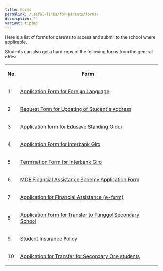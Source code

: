 ```yaml
---
title: Forms
permalink: /useful-links/for-parents/forms/
description: ""
variant: tiptap
---
```

<p>Here is a list of forms for parents to access and submit to the school where applicable.</p><p>Students can also get a hard copy of the following forms from the general office.</p><table><tbody><tr><th rowspan="1" colspan="1"><p>No.</p></th><th rowspan="1" colspan="1"><p>Form</p></th></tr><tr><td rowspan="1" colspan="1"><p>1</p></td><td rowspan="1" colspan="1"><p><a href="/files/Useful%20Links/For%20Parents/Application%20Form%20for%20Foreign%20Language.pdf" rel="noopener noreferrer nofollow" target="_blank">Application Form for Foreign Language</a></p></td></tr><tr><td rowspan="1" colspan="1"><p>2</p></td><td rowspan="1" colspan="1"><p><a href="/files/Useful%20Links/For%20Parents/Request%20Form%20for%20Updating%20of%20Students%20Address.pdf" rel="noopener noreferrer nofollow" target="_blank">Request Form for Updating of Student's Address</a></p></td></tr><tr><td rowspan="1" colspan="1"><p>3</p></td><td rowspan="1" colspan="1"><p><a href="/files/Useful%20Links/For%20Parents/Application%20Form%20for%20Edusave%20Standing%20Order.pdf" rel="noopener noreferrer nofollow" target="_blank">Application form for Edusave Standing Order</a></p></td></tr><tr><td rowspan="1" colspan="1"><p>4</p></td><td rowspan="1" colspan="1"><p><a href="/files/Useful%20Links/For%20Parents/Giro%20Application%20Form.pdf" rel="noopener noreferrer nofollow" target="_blank">Application Form for Interbank Giro</a></p></td></tr><tr><td rowspan="1" colspan="1"><p>5</p></td><td rowspan="1" colspan="1"><p><a href="/files/Useful%20Links/For%20Parents/Giro%20Termination%20Form.pdf" rel="noopener noreferrer nofollow" target="_blank">Termination Form for Interbank Giro</a></p></td></tr><tr><td rowspan="1" colspan="1"><p>6</p></td><td rowspan="1" colspan="1"><p><a href="/files/Useful%20Links/For%20Parents/2024_MOE_FAS_Application_Form.pdf" rel="noopener noreferrer nofollow" target="_blank">MOE Financial Assistance Scheme Application Form</a></p></td></tr><tr><td rowspan="1" colspan="1"><p>7</p></td><td rowspan="1" colspan="1"><p><a href="https://go.gov.sg/moe-efas" rel="noopener noreferrer nofollow" target="_blank">Application for Financial Assistance (e-form)</a></p></td></tr><tr><td rowspan="1" colspan="1"><p>8</p></td><td rowspan="1" colspan="1"><p><a href="/files/Useful%20Links/For%20Parents/Application%20for%20Transfer%20to%20Punggol%20Secondary%20School%20-%20Waiting%20List.pdf" rel="noopener noreferrer nofollow" target="_blank">Application Form for Transfer to Punggol Secondary School</a></p></td></tr><tr><td rowspan="1" colspan="1"><p>9</p></td><td rowspan="1" colspan="1"><p><a href="/files/Useful%20Links/For%20Parents/Product_Fact_Sheet_Year_2023.pdf" rel="noopener noreferrer nofollow" target="_blank">Student Insurance Policy</a></p></td></tr><tr><td rowspan="1" colspan="1"><p>10</p></td><td rowspan="1" colspan="1"><p><a href="https://go.gov.sg/applicationfortransfer2024sec1" rel="noopener noreferrer nofollow" target="_blank">Application for Transfer for Secondary One students </a></p></td></tr></tbody></table><p></p>